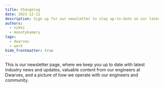 ```yaml
---
title: Changelog
date: 2023-12-11
description: Sign up for our newsletter to stay up-to-date on our latest news, tips, and updates. We'll deliver valuable content straight to your inbox, keeping you informed and engaged with stuff happening at Dwarves.
authors:
  - nikki
  - monotykamary
tags:
  - dwarves
  - work
hide_frontmatter: true
---
```

This is our newsletter page, where we keep you up to date with latest industry news and updates, valuable content from our engineers at Dwarves, and a picture of how we operate with our engineers and community.
